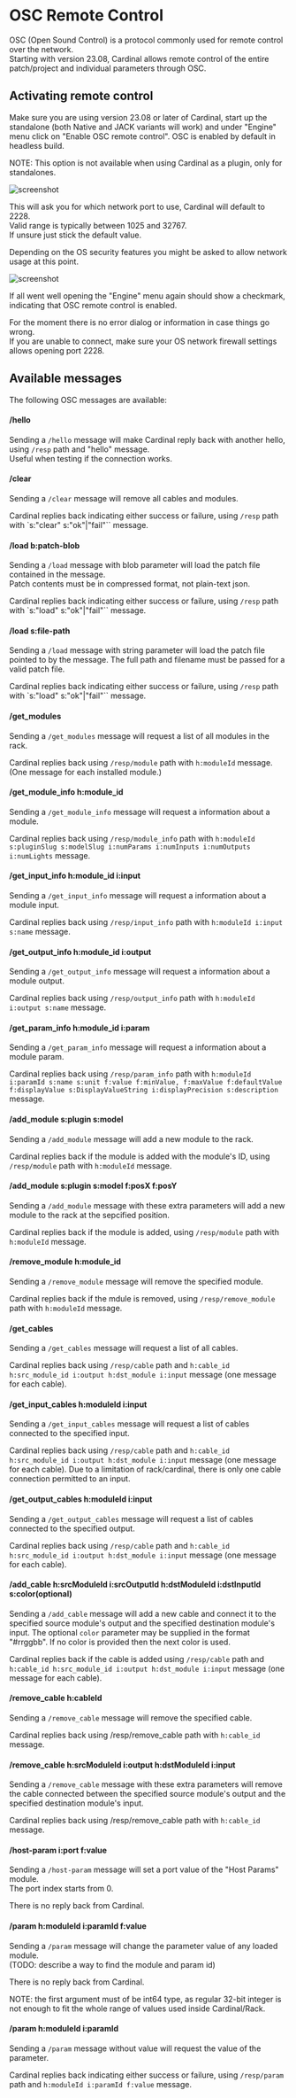 # OSC Remote Control

OSC (Open Sound Control) is a protocol commonly used for remote control over the network.  
Starting with version 23.08, Cardinal allows remote control of the entire patch/project and individual parameters through OSC.

## Activating remote control

Make sure you are using version 23.08 or later of Cardinal, start up the standalone (both Native and JACK variants will work) and under "Engine" menu click on "Enable OSC remote control". OSC is enabled by default in headless build.

NOTE: This option is not available when using Cardinal as a plugin, only for standalones.

![screenshot](Docs_Remote-Control-1.png "Screenshot")

This will ask you for which network port to use, Cardinal will default to 2228.  
Valid range is typically between 1025 and 32767.  
If unsure just stick the default value.

Depending on the OS security features you might be asked to allow network usage at this point.

![screenshot](Docs_Remote-Control-2.png "Screenshot")

If all went well opening the "Engine" menu again should show a checkmark, indicating that OSC remote control is enabled.

For the moment there is no error dialog or information in case things go wrong.  
If you are unable to connect, make sure your OS network firewall settings allows opening port 2228.

## Available messages

The following OSC messages are available:

#### /hello

Sending a `/hello` message will make Cardinal reply back with another hello, using `/resp` path and "hello" message.  
Useful when testing if the connection works.

#### /clear

Sending a `/clear` message will remove all cables and modules.

Cardinal replies back indicating either success or failure, using `/resp` path with `s:"clear" s:"ok"|"fail"`` message.

#### /load b:patch-blob

Sending a `/load` message with blob parameter will load the patch file contained in the message.  
Patch contents must be in compressed format, not plain-text json.

Cardinal replies back indicating either success or failure, using `/resp` path with `s:"load" s:"ok"|"fail"`` message.

#### /load s:file-path

Sending a `/load` message with string parameter will load the patch file pointed to by the message.
The full path and filename must be passed for a valid patch file.

Cardinal replies back indicating either success or failure, using `/resp` path with `s:"load" s:"ok"|"fail"`` message.

#### /get_modules

Sending a `/get_modules` message will request a list of all modules in the rack.

Cardinal replies back using `/resp/module` path with `h:moduleId` message. (One message for each installed module.)

#### /get_module_info h:module_id

Sending a `/get_module_info` message will request a information about a module.

Cardinal replies back using `/resp/module_info` path with `h:moduleId s:pluginSlug s:modelSlug i:numParams i:numInputs i:numOutputs i:numLights` message.

#### /get_input_info h:module_id i:input

Sending a `/get_input_info` message will request a information about a module input.

Cardinal replies back using `/resp/input_info` path with `h:moduleId i:input s:name` message.

#### /get_output_info h:module_id i:output

Sending a `/get_output_info` message will request a information about a module output.

Cardinal replies back using `/resp/output_info` path with `h:moduleId i:output s:name` message.

#### /get_param_info h:module_id i:param

Sending a `/get_param_info` message will request a information about a module param.

Cardinal replies back using `/resp/param_info` path with `h:moduleId i:paramId s:name s:unit f:value f:minValue, f:maxValue f:defaultValue f:displayValue s:DisplayValueString i:displayPrecision s:description` message.

#### /add_module s:plugin s:model

Sending a `/add_module` message will add a new module to the rack.

Cardinal replies back if the module is added with the module's ID, using `/resp/module` path with `h:moduleId` message.

#### /add_module s:plugin s:model f:posX f:posY

Sending a `/add_module` message with these extra parameters will add a new module to the rack at the sepcified position.

Cardinal replies back if the module is added, using `/resp/module` path with `h:moduleId` message.

#### /remove_module h:module_id

Sending a `/remove_module` message will remove the specified module.

Cardinal replies back if the mdule is removed, using `/resp/remove_module` path with `h:moduleId` message.

#### /get_cables

Sending a `/get_cables` message will request a list of all cables.

Cardinal replies back using `/resp/cable` path and `h:cable_id h:src_module_id i:output h:dst_module i:input` message (one message for each cable).

#### /get_input_cables h:moduleId i:input

Sending a `/get_input_cables` message will request a list of cables connected to the specified input.

Cardinal replies back using `/resp/cable` path and `h:cable_id h:src_module_id i:output h:dst_module i:input` message (one message for each cable). Due to a limitation of rack/cardinal, there is only one cable connection permitted to an input.

#### /get_output_cables h:moduleId i:input

Sending a `/get_output_cables` message will request a list of cables connected to the specified output.

Cardinal replies back using `/resp/cable` path and `h:cable_id h:src_module_id i:output h:dst_module i:input` message (one message for each cable).

#### /add_cable h:srcModuleId i:srcOutputId h:dstModuleId i:dstInputId s:color(optional)

Sending a `/add_cable` message will add a new cable and connect it to the specified source module's output and the specified destination module's input.
The optional `color` parameter may be supplied in the format "#rrggbb". If no color is provided then the next color is used.

Cardinal replies back if the cable is added using `/resp/cable` path and `h:cable_id h:src_module_id i:output h:dst_module i:input` message (one message for each cable).

#### /remove_cable h:cableId

Sending a `/remove_cable` message will remove the specified cable.

Cardinal replies back using /resp/remove_cable path with `h:cable_id` message.

#### /remove_cable h:srcModuleId i:output h:dstModuleId i:input

Sending a `/remove_cable` message with these extra parameters will remove the cable connected between the specified source module's output and the specified destination module's input.

Cardinal replies back using /resp/remove_cable path with `h:cable_id` message.

#### /host-param i:port f:value

Sending a `/host-param` message will set a port value of the "Host Params" module.  
The port index starts from 0.

There is no reply back from Cardinal.

#### /param h:moduleId i:paramId f:value

Sending a `/param` message will change the parameter value of any loaded module.  
(TODO: describe a way to find the module and param id)

There is no reply back from Cardinal.

NOTE: the first argument must of be int64 type, as regular 32-bit integer is not enough to fit the whole range of values used inside Cardinal/Rack.

#### /param h:moduleId i:paramId

Sending a `/param` message without value will request the value of the parameter.

Cardinal replies back indicating either success or failure, using `/resp/param` path and `h:moduleId i:paramId f:value` message.

